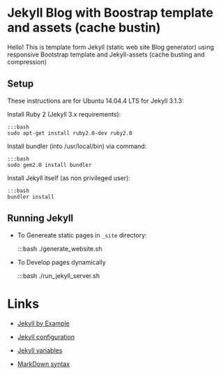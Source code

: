 # Jekyll Blog with Boostrap template and assets (cache bustin)

Hello! This is template form Jekyll (static web site Blog generator)
using responsive Bootstrap template and Jekyll-assets (cache busting
and compression)


## Setup

These instructions are for Ubuntu 14.04.4 LTS for Jekyll 3.1.3:

Install Ruby 2 (Jekyll 3.x requirements):

	:::bash
	sudo apt-get install ruby2.0-dev ruby2.0

Install bundler (into /usr/local/bin) via command:

	:::bash
	sudo gem2.0 install bundler

Install Jekyll itself (as non privileged user):


	:::bash
	bundler install

## Running Jekyll

* To Genereate static pages in `_site` directory:

	:::bash
	./generate_website.sh



* To Develop pages dynamically

	:::bash
	./run_jekyll_server.sh

# Links

*	[Jekyll by Example](http://www.andrewmunsell.com/tutorials/jekyll-by-example/index.html)

*	[Jekyll configuration](http://jekyllrb.com/docs/configuration/)

*	[Jekyll variables](http://jekyllrb.com/docs/variables/)

*	[MarkDown syntax](http://daringfireball.net/projects/markdown/syntax)

